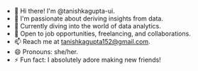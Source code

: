 - 👋 Hi there! I'm @tanishkagupta-ui.
- 👀 I'm passionate about deriving insights from data.
- 🌱 Currently diving into the world of data analytics.
- 💼 Open to job opportunities, freelancing, and collaborations.
- 📫 Reach me at tanishkagupta152@gmail.com.
- 😄 Pronouns: she/her.
- ⚡ Fun fact: I absolutely adore making new friends!
<!---
tanushkagupta-ui/tanushkagupta-ui is a ✨ special ✨ repository because its `README.md` (this file) appears on your GitHub profile.
You can click the Preview link to take a look at your changes.
--->
